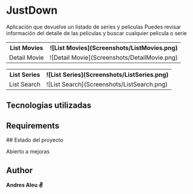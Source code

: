 # JustDown

Aplicación que devuelve un listado de series y peliculas
Puedes revisar información del detalle de las peliculas y buscar cualquier pelicula o serie

<table>
  <tr>
    <th>List Movies</th>
    <th>![List Movies](Screenshots/ListMovies.png)</th>
  </tr>
  <tr>
    <td>Detail Movie</td>
    <td>![Detail Movie](Screenshots/DetailMovie.png)</td>
  </tr>
</table>

<table>
  <tr>
    <th>List Series</th>
    <th>![List Series](Screenshots/ListSeries.png)</th>
  </tr>
  <tr>
    <td>List Search</td>
    <td>![List Search](Screenshots/ListSearch.png)</td>
  </tr>
</table>

## Tecnologias utilizadas 


## Requirements

## Estado del proyecto

Abierto a mejoras


## Author
**Andres Aleu :v:**
